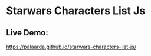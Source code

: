 # Starwars Characters List Js
## Live Demo:
https://palaarda.github.io/starwars-characters-list-js/
